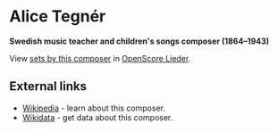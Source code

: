 
# Alice Tegnér

__Swedish music teacher and children's songs composer (1864–1943)__

View [sets by this composer] in [OpenScore Lieder].

[sets by this composer]: https://musescore.com/openscore-lieder-corpus/sets?order=title&text=Tegnér,+Alice
[OpenScore Lieder]: https://musescore.com/openscore-lieder-corpus

## External links

- [Wikipedia] - learn about this composer.
- [Wikidata] - get data about this composer.

[Wikipedia]: https://en.wikipedia.org/wiki/Alice_Tegnér
[Wikidata]: https://www.wikidata.org/wiki/Q462879
